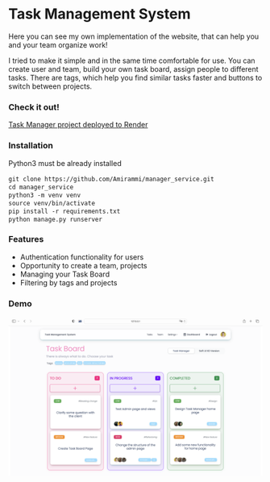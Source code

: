 # Task Management System
Here you can see my own implementation of the website, that can help you and your team organize work!

I tried to make it simple and in the same time comfortable for use. You can create user and team, build your own task board, assign people to different tasks. There are tags, which help you find similar tasks faster and buttons to switch between projects.

### Check it out!
[Task Manager project deployed to Render](https://task-manager-rpg4.onrender.com/)

### Installation
Python3 must be already installed

```shell
git clone https://github.com/Amirammi/manager_service.git
cd manager_service
python3 -m venv venv
source venv/bin/activate
pip install -r requirements.txt
python manage.py runserver
```
### Features
* Authentication functionality for users 
* Opportunity to create a team, projects
* Managing your Task Board
* Filtering by tags and projects

### Demo
![TaskBoard Interface](TaskBoard.png)